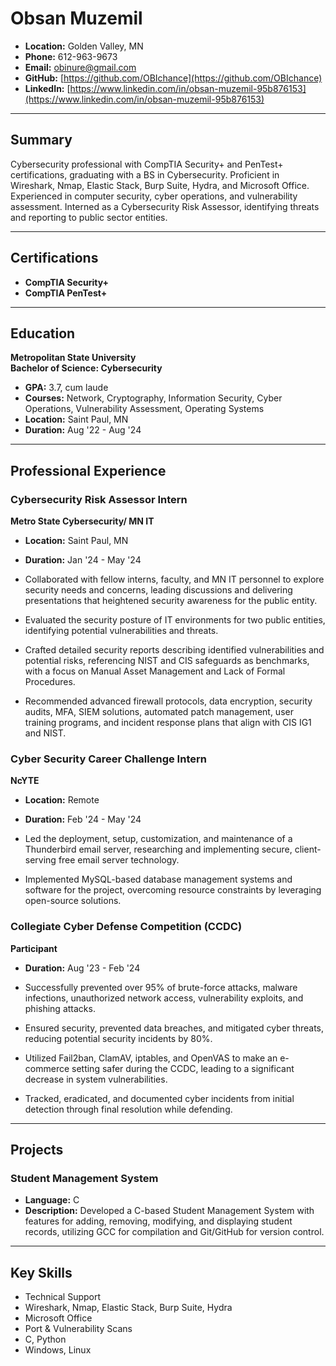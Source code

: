 

# Obsan Muzemil

- **Location:** Golden Valley, MN  
- **Phone:** 612-963-9673  
- **Email:** obinure@gmail.com  
- **GitHub:** [https://github.com/OBIchance](https://github.com/OBIchance)  
- **LinkedIn:** [https://www.linkedin.com/in/obsan-muzemil-95b876153](https://www.linkedin.com/in/obsan-muzemil-95b876153)

---

## Summary

Cybersecurity professional with CompTIA Security+ and PenTest+ certifications, graduating with a BS in Cybersecurity. Proficient in Wireshark, Nmap, Elastic Stack, Burp Suite, Hydra, and Microsoft Office. Experienced in computer security, cyber operations, and vulnerability assessment. Interned as a Cybersecurity Risk Assessor, identifying threats and reporting to public sector entities.

---

## Certifications

- **CompTIA Security+**
- **CompTIA PenTest+**

---

## Education

**Metropolitan State University**  
**Bachelor of Science: Cybersecurity**  
- **GPA:** 3.7, cum laude  
- **Courses:** Network, Cryptography, Information Security, Cyber Operations, Vulnerability Assessment, Operating Systems  
- **Location:** Saint Paul, MN  
- **Duration:** Aug '22 - Aug '24

---

## Professional Experience

### Cybersecurity Risk Assessor Intern  
**Metro State Cybersecurity/ MN IT**  
- **Location:** Saint Paul, MN  
- **Duration:** Jan '24 - May '24

- Collaborated with fellow interns, faculty, and MN IT personnel to explore security needs and concerns, leading discussions and delivering presentations that heightened security awareness for the public entity.
- Evaluated the security posture of IT environments for two public entities, identifying potential vulnerabilities and threats.
- Crafted detailed security reports describing identified vulnerabilities and potential risks, referencing NIST and CIS safeguards as benchmarks, with a focus on Manual Asset Management and Lack of Formal Procedures.
- Recommended advanced firewall protocols, data encryption, security audits, MFA, SIEM solutions, automated patch management, user training programs, and incident response plans that align with CIS IG1 and NIST.

### Cyber Security Career Challenge Intern  
**NcYTE**  
- **Location:** Remote  
- **Duration:** Feb '24 - May '24

- Led the deployment, setup, customization, and maintenance of a Thunderbird email server, researching and implementing secure, client-serving free email server technology.
- Implemented MySQL-based database management systems and software for the project, overcoming resource constraints by leveraging open-source solutions.

### Collegiate Cyber Defense Competition (CCDC)  
**Participant**  
- **Duration:** Aug '23 - Feb '24

- Successfully prevented over 95% of brute-force attacks, malware infections, unauthorized network access, vulnerability exploits, and phishing attacks.
- Ensured security, prevented data breaches, and mitigated cyber threats, reducing potential security incidents by 80%.
- Utilized Fail2ban, ClamAV, iptables, and OpenVAS to make an e-commerce setting safer during the CCDC, leading to a significant decrease in system vulnerabilities.
- Tracked, eradicated, and documented cyber incidents from initial detection through final resolution while defending.

---

## Projects

### Student Management System  
- **Language:** C  
- **Description:** Developed a C-based Student Management System with features for adding, removing, modifying, and displaying student records, utilizing GCC for compilation and Git/GitHub for version control.

---

## Key Skills

- Technical Support
- Wireshark, Nmap, Elastic Stack, Burp Suite, Hydra
- Microsoft Office
- Port & Vulnerability Scans
- C, Python
- Windows, Linux
